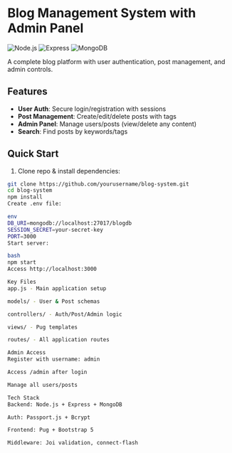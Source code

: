 # Blog Management System with Admin Panel

![Node.js](https://img.shields.io/badge/Node.js-14.x+-green) ![Express](https://img.shields.io/badge/Express-4.x-blue) ![MongoDB](https://img.shields.io/badge/MongoDB-5.x-success)

A complete blog platform with user authentication, post management, and admin controls.

## Features
- **User Auth**: Secure login/registration with sessions
- **Post Management**: Create/edit/delete posts with tags
- **Admin Panel**: Manage users/posts (view/delete any content)
- **Search**: Find posts by keywords/tags

## Quick Start
1. Clone repo & install dependencies:
```bash
git clone https://github.com/yourusername/blog-system.git
cd blog-system
npm install
Create .env file:

env
DB_URI=mongodb://localhost:27017/blogdb
SESSION_SECRET=your-secret-key
PORT=3000
Start server:

bash
npm start
Access http://localhost:3000

Key Files
app.js - Main application setup

models/ - User & Post schemas

controllers/ - Auth/Post/Admin logic

views/ - Pug templates

routes/ - All application routes

Admin Access
Register with username: admin

Access /admin after login

Manage all users/posts

Tech Stack
Backend: Node.js + Express + MongoDB

Auth: Passport.js + Bcrypt

Frontend: Pug + Bootstrap 5

Middleware: Joi validation, connect-flash

